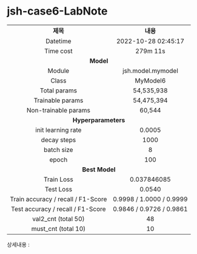 <h1 id="title">jsh-case6-LabNote</h1>
<table style="border: 2px; text-align:center;">
<tr style="font-weight: bold;, font-size: 30px;">
<td> 제목 </td>
<td> 내용 </td>
</tr>
<tr>
<td> Datetime </td>
<td id="date">2022-10-28 02:45:17</td>
</tr>
<tr>
<td> Time cost </td>
<td id="time-cost">279m 11s</td>
</tr>
<tr>
<td colspan="2" style="font-weight: bold;, font-size: 30px;"> Model </td>
</tr>
<tr>
<td> Module </td>
<td id="module">jsh.model.mymodel</td>
</tr>
<tr>
<td> Class </td>
<td id="class">MyModel6</td>
</tr>
<tr>
<td> Total params </td>
<td id="total-params">54,535,938</td>
</tr>
<tr>
<td> Trainable params </td>
<td id="trainable-params">54,475,394</td>
</tr>
<tr>
<td> Non-trainable params </td>
<td id="non-trainable-params">60,544</td>
</tr>
<tr>
<td colspan="2" style="font-weight: bold;, font-size: 30px;"> Hyperparameters </td>
</tr>
<tr>
<td> init learning rate </td>
<td id="init-lr">0.0005</td>
</tr>
<tr>
<td> decay steps </td>
<td id="decay-steps">1000</td>
</tr>
<tr>
<td> batch size </td>
<td id="batch-size">8</td>
</tr>
<tr>
<td> epoch </td>
<td id="epoch">100</td>
<tr>
<td colspan="2" style="font-weight: bold;, font-size: 30px;"> Best Model </td>
</tr>
<tr>
<td> Train Loss </td>
<td id="train-loss">0.037846085</td>
</tr>
<tr>
<td> Test Loss </td>
<td id="test-loss">0.0540</td>
</tr>
<tr>
<td> Train accuracy / recall / F1-Score </td>
<td id="train-score">0.9998 / 1.0000 / 0.9999</td>
</tr>
<tr>
<td> Test accuracy / recall / F1-Score </td>
<td id="test-score">0.9846 / 0.9726 / 0.9861</td>
</tr>
<tr>
<td> val2_cnt (total 50) </td>
<td id="val2-cnt">48</td>
</tr>
<tr>
<td> must_cnt (total 10) </td>
<td id="must-cnt">10</td>
</tr>
</tr></table>
<p>상세내용 : </p>